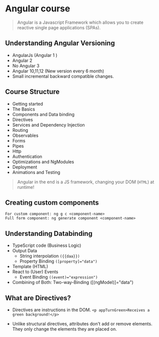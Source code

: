# Angular course

> Angular is a Javascript Framework which allows you to create reactive single page applications (SPAs).

## Understanding Angular Versioning

- AngularJs (Angular 1 )
- Angular 2
- No Angular 3
- Angular 10,11,12 (New version every 6 month)
- Small incremental backward compatible changes.

## Course Structure

- Getting started
- The Basics
- Components and Data binding
- Directives
- Services and Dependency Injection
- Routing
- Observables
- Forms
- Pipes
- Http
- Authentication
- Optimizations and NgModules
- Deployment
- Animations and Testing

> Angular in the end is a JS framework, changing your DOM (`HTML`) at runtime!

## Creating custom components

```
For custom component: ng g c <component-name>
Full form component: ng generate component <component-name>
```

## Understanding Databinding

- TypeScript code (Business Logic)
- Output Data
  - String interpolation `({{daa}})`
  - Property Binding `([property]="data")`
- Template (HTML)
- React to (User) Events
  - Event Binding `((event)="expression")`
- Combining of Both: Two-way-Binding ([(ngModel)]="data")

## What are Directives?

- Directives are instructions in the DOM.
  `<p appTurnGreen>Receives a green background!</p>`

- Unlike structural directives, attributes don't add or remove elements. They only change the elements they are placed on.
